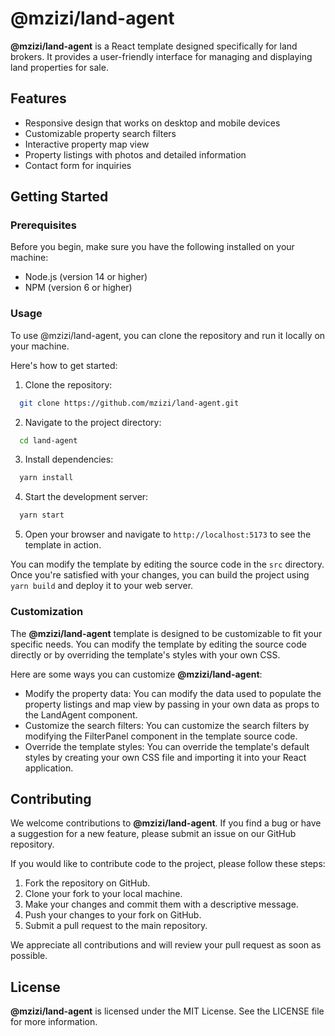 # @mzizi/land-agent

**@mzizi/land-agent** is a React template designed specifically for land brokers. It provides a user-friendly interface for managing and displaying land properties for sale.

## Features
- Responsive design that works on desktop and mobile devices
- Customizable property search filters
- Interactive property map view
- Property listings with photos and detailed information
- Contact form for inquiries

## Getting Started
### Prerequisites
Before you begin, make sure you have the following installed on your machine:

- Node.js (version 14 or higher)
- NPM (version 6 or higher)
  
### Usage
To use @mzizi/land-agent, you can clone the repository and run it locally on your machine.

Here's how to get started:

1. Clone the repository:
```bash
  git clone https://github.com/mzizi/land-agent.git
```
2. Navigate to the project directory:
```bash
  cd land-agent
```
3. Install dependencies:
```bash
  yarn install
```
4. Start the development server:
```bash
  yarn start
```
5. Open your browser and navigate to `http://localhost:5173` to see the template in action.
   
You can modify the template by editing the source code in the `src` directory. Once you're satisfied with your changes, you can build the project using `yarn build` and deploy it to your web server.

### Customization
The **@mzizi/land-agent** template is designed to be customizable to fit your specific needs. You can modify the template by editing the source code directly or by overriding the template's styles with your own CSS.

Here are some ways you can customize **@mzizi/land-agent**:

- Modify the property data: You can modify the data used to populate the property listings and map view by passing in your own data as props to the LandAgent component.
- Customize the search filters: You can customize the search filters by modifying the FilterPanel component in the template source code.
- Override the template styles: You can override the template's default styles by creating your own CSS file and importing it into your React application.
  
## Contributing
We welcome contributions to **@mzizi/land-agent**. If you find a bug or have a suggestion for a new feature, please submit an issue on our GitHub repository.

If you would like to contribute code to the project, please follow these steps:

1. Fork the repository on GitHub.
2. Clone your fork to your local machine.
3. Make your changes and commit them with a descriptive message.
4. Push your changes to your fork on GitHub.
5. Submit a pull request to the main repository.
   
We appreciate all contributions and will review your pull request as soon as possible.

## License
**@mzizi/land-agent** is licensed under the MIT License. See the LICENSE file for more information.